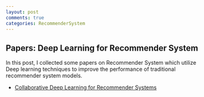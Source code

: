 ```yaml
---
layout: post
comments: true
categories: RecommenderSystem
---
```

## Papers: Deep Learning for Recommender System
In this post, I collected some papers on Recommender System which utilize Deep learning techniques to improve the performance of traditional
recommender system models.

* [Collaborative Deep Learning for Recommender Systems](https://arxiv.org/pdf/1409.2944.pdf)

